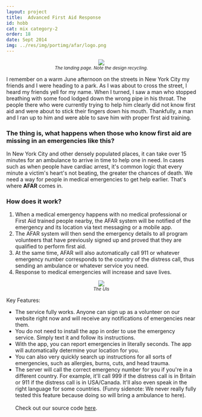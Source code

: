 ```yaml
---
layout: project
title: 	Advanced First Aid Response
id: hobb
cat: mix category-2
order: 18
date: Sept 2014
img: ../res/img/portimg/afar/logo.png
---
```


<center><img src="../../../res/img/portimg/afar/landing.png"><br>
<small><i>The landing page. Note the design recycling.</i></small></center>

I remember on a warm June afternoon on the streets in New York City my friends and I were heading to a park. As I was about to cross the street, I heard my friends yell for my name. When I turned, I saw a man who stopped breathing with some food lodged down the wrong pipe in his throat. The people there who were currently trying to help him clearly did not know first aid and were about to stick their fingers down his mouth. Thankfully, a man and I ran up to him and were able to save him with proper first aid training.

### The thing is, what happens when those who know first aid are missing in an emergencies like this?

In New York City and other densely populated places, it can take over 15 minutes for an ambulance to arrive in time to help one in need. In cases such as when people have cardiac arrest, it's common logic that every minute a victim's heart's not beating, the greater the chances of death. We need a way for people in medical emergencies to get help earlier. That's where <b>AFAR</b> comes in.

### How does it work?

1. When a medical emergency happens with no medical professional or First Aid trained people nearby, the AFAR system will be notified of the emergency and its location via text messaging or a mobile app.
2. The AFAR system will then send the emergency details to all program volunteers that have previously signed up and proved that they are qualified to perform first aid.
3. At the same time, AFAR will also automatically call 911 or whatever emergency number corresponds to the country of the distress call, thus sending an ambulance or whatever service you need.
4. Response to medical emergencies will increase and save lives.

<center><img src="../../../res/img/portimg/afar/photos.jpg"><br>
<small><i>The UIs</i></small></center>

Key Features:

* The service fully works. Anyone can sign up as a volunteer on our website right now and will receive any notifications of emergencies near them.
* You do not need to install the app in order to use the emergency service. Simply text it and follow its instructions.
* With the app, you can report emergencies in literally seconds. The app will automatically determine your location for you.
* You can also very quickly search up instructions for all sorts of emergencies, such as allergies, burns, cuts, and head trauma.
* The server will call the correct emergency number for you if you're in a different country. For example, it'll call 999 if the distress call is in Britain or 911 if the distress call is in USA/Canada. It'll also even speak in the right language for some countries. (Funny sidenote: We never really fully tested this feature because doing so will bring a ambulance to here).
<br><br>
Check out our source code [here](https://github.com/AFARsystem/).